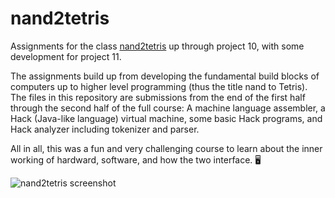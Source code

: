 # nand2tetris
Assignments for the class [nand2tetris](https://www.coursera.org/learn/nand2tetris2/) up through project 10, with some development for project 11.

The assignments build up from developing the fundamental build blocks of computers up to higher level programming (thus the title nand to Tetris). The files in this repository are submissions from the end of the first half through the second half of the full course: A machine language assembler, a Hack (Java-like language) virtual machine, some basic Hack programs, and Hack analyzer including tokenizer and parser. 

All in all, this was a fun and very challenging course to learn about the inner working of hardward, software, and how the two interface. 🖥

![nand2tetris screenshot](https://static.wixstatic.com/media/44046b_387f62dae530480dac9b1fa8f731bebf~mv2.png/v1/fill/w_830,h_288,al_c,q_80,usm_0.66_1.00_0.01/44046b_387f62dae530480dac9b1fa8f731bebf~mv2.webp)

